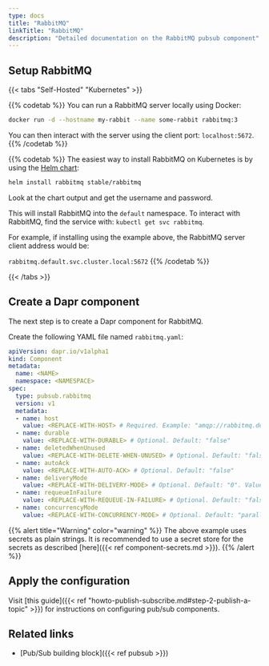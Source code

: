 ```yaml
---
type: docs
title: "RabbitMQ"
linkTitle: "RabbitMQ"
description: "Detailed documentation on the RabbitMQ pubsub component"
---
```


## Setup RabbitMQ

{{< tabs "Self-Hosted" "Kubernetes" >}}

{{% codetab %}}
You can run a RabbitMQ server locally using Docker:

```bash
docker run -d --hostname my-rabbit --name some-rabbit rabbitmq:3
```

You can then interact with the server using the client port: `localhost:5672`.
{{% /codetab %}}

{{% codetab %}}
The easiest way to install RabbitMQ on Kubernetes is by using the [Helm chart](https://github.com/helm/charts/tree/master/stable/rabbitmq):

```bash
helm install rabbitmq stable/rabbitmq
```

Look at the chart output and get the username and password.

This will install RabbitMQ into the `default` namespace.
To interact with RabbitMQ, find the service with: `kubectl get svc rabbitmq`.

For example, if installing using the example above, the RabbitMQ server client address would be:

`rabbitmq.default.svc.cluster.local:5672`
{{% /codetab %}}

{{< /tabs >}}

## Create a Dapr component

The next step is to create a Dapr component for RabbitMQ.

Create the following YAML file named `rabbitmq.yaml`:

```yaml
apiVersion: dapr.io/v1alpha1
kind: Component
metadata:
  name: <NAME>
  namespace: <NAMESPACE>
spec:
  type: pubsub.rabbitmq
  version: v1
  metadata:
  - name: host
    value: <REPLACE-WITH-HOST> # Required. Example: "amqp://rabbitmq.default.svc.cluster.local:5672", "amqp://localhost:5672"
  - name: durable
    value: <REPLACE-WITH-DURABLE> # Optional. Default: "false"
  - name: deletedWhenUnused
    value: <REPLACE-WITH-DELETE-WHEN-UNUSED> # Optional. Default: "false"
  - name: autoAck
    value: <REPLACE-WITH-AUTO-ACK> # Optional. Default: "false"
  - name: deliveryMode
    value: <REPLACE-WITH-DELIVERY-MODE> # Optional. Default: "0". Values between 0 - 2.
  - name: requeueInFailure
    value: <REPLACE-WITH-REQUEUE-IN-FAILURE> # Optional. Default: "false".
  - name: concurrencyMode
    value: <REPLACE-WITH-CONCURRENCY-MODE> # Optional. Default: "parallel". Values: "single", "parallel".
```

{{% alert title="Warning" color="warning" %}}
The above example uses secrets as plain strings. It is recommended to use a secret store for the secrets as described [here]({{< ref component-secrets.md >}}).
{{% /alert %}}

## Apply the configuration

Visit [this guide]({{< ref "howto-publish-subscribe.md#step-2-publish-a-topic" >}}) for instructions on configuring pub/sub components.

## Related links
- [Pub/Sub building block]({{< ref pubsub >}})
